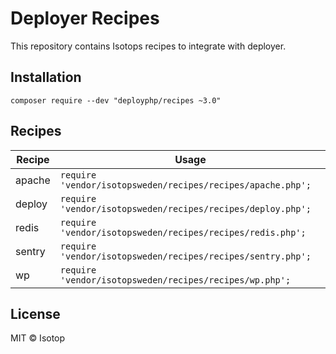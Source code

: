 # Deployer Recipes

This repository contains Isotops recipes to integrate with deployer.

## Installation

```
composer require --dev "deployphp/recipes ~3.0"
```

## Recipes

| Recipe     | Usage
| ------     | -----
| apache     | `require 'vendor/isotopsweden/recipes/recipes/apache.php';`
| deploy     | `require 'vendor/isotopsweden/recipes/recipes/deploy.php';`
| redis      | `require 'vendor/isotopsweden/recipes/recipes/redis.php';`
| sentry     | `require 'vendor/isotopsweden/recipes/recipes/sentry.php';`
| wp         | `require 'vendor/isotopsweden/recipes/recipes/wp.php';`

## License

MIT © Isotop